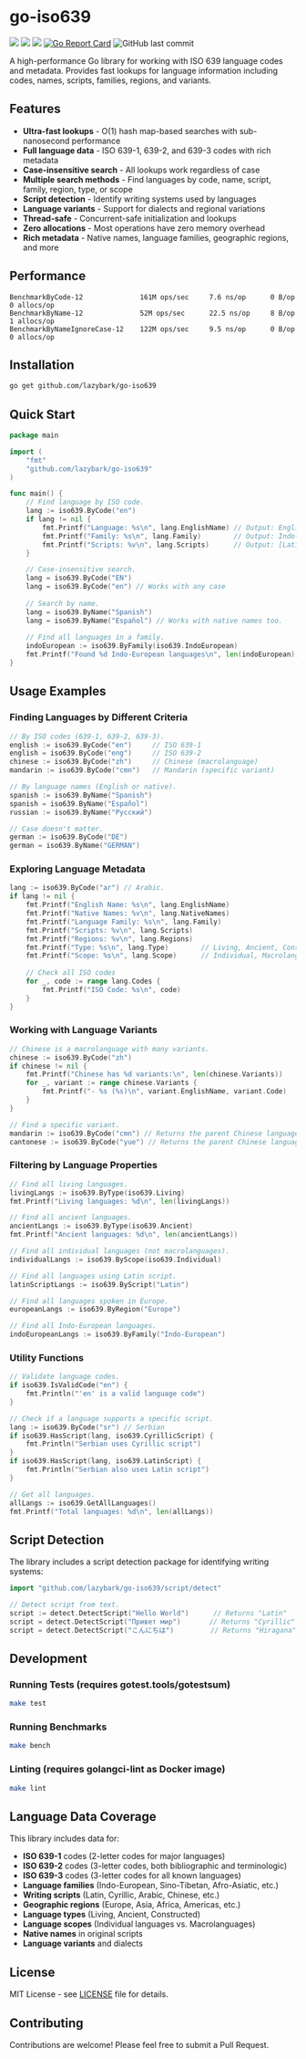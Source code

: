 # go-iso639
![](https://img.shields.io/badge/golang-00ADD8?logo=go&amp;logoColor=white)
![](https://img.shields.io/badge/license-MIT-blue)
![](https://img.shields.io/badge/Version-0.0.1-purple)
[![Go Report Card](https://goreportcard.com/badge/github.com/lazybark/go-iso639)](https://goreportcard.com/report/github.com/lazybark/go-iso639)
![GitHub last commit](https://img.shields.io/github/last-commit/lazybark/go-iso639)

A high-performance Go library for working with ISO 639 language codes and metadata. Provides fast lookups for language information including codes, names, scripts, families, regions, and variants.

## Features

- **Ultra-fast lookups** - O(1) hash map-based searches with sub-nanosecond performance
- **Full language data** - ISO 639-1, 639-2, and 639-3 codes with rich metadata
- **Case-insensitive search** - All lookups work regardless of case
- **Multiple search methods** - Find languages by code, name, script, family, region, type, or scope
- **Script detection** - Identify writing systems used by languages
- **Language variants** - Support for dialects and regional variations
- **Thread-safe** - Concurrent-safe initialization and lookups
- **Zero allocations** - Most operations have zero memory overhead
- **Rich metadata** - Native names, language families, geographic regions, and more

## Performance

```
BenchmarkByCode-12              161M ops/sec     7.6 ns/op      0 B/op    0 allocs/op
BenchmarkByName-12              52M ops/sec      22.5 ns/op     8 B/op    1 allocs/op
BenchmarkByNameIgnoreCase-12    122M ops/sec     9.5 ns/op      0 B/op    0 allocs/op
```

## Installation

```bash
go get github.com/lazybark/go-iso639
```

## Quick Start

```go
package main

import (
    "fmt"
    "github.com/lazybark/go-iso639"
)

func main() {
    // Find language by ISO code.
    lang := iso639.ByCode("en")
    if lang != nil {
        fmt.Printf("Language: %s\n", lang.EnglishName) // Output: English
        fmt.Printf("Family: %s\n", lang.Family)        // Output: Indo-European
        fmt.Printf("Scripts: %v\n", lang.Scripts)      // Output: [Latin]
    }

    // Case-insensitive search.
    lang = iso639.ByCode("EN") 
    lang = iso639.ByCode("en") // Works with any case
    
    // Search by name.
    lang = iso639.ByName("Spanish")
    lang = iso639.ByName("Español") // Works with native names too.
    
    // Find all languages in a family.
    indoEuropean := iso639.ByFamily(iso639.IndoEuropean)
    fmt.Printf("Found %d Indo-European languages\n", len(indoEuropean))
}
```

## Usage Examples

### Finding Languages by Different Criteria

```go
// By ISO codes (639-1, 639-2, 639-3).
english := iso639.ByCode("en")     // ISO 639-1
english = iso639.ByCode("eng")     // ISO 639-2
chinese := iso639.ByCode("zh")     // Chinese (macrolanguage)
mandarin := iso639.ByCode("cmn")   // Mandarin (specific variant)

// By language names (English or native).
spanish := iso639.ByName("Spanish")
spanish = iso639.ByName("Español")
russian := iso639.ByName("Русский")

// Case doesn't matter.
german := iso639.ByCode("DE")
german = iso639.ByName("GERMAN")
```

### Exploring Language Metadata

```go
lang := iso639.ByCode("ar") // Arabic.
if lang != nil {
    fmt.Printf("English Name: %s\n", lang.EnglishName)
    fmt.Printf("Native Names: %v\n", lang.NativeNames)
    fmt.Printf("Language Family: %s\n", lang.Family)
    fmt.Printf("Scripts: %v\n", lang.Scripts)
    fmt.Printf("Regions: %v\n", lang.Regions)
    fmt.Printf("Type: %s\n", lang.Type)        // Living, Ancient, Constructed.
    fmt.Printf("Scope: %s\n", lang.Scope)      // Individual, Macrolanguage.
    
    // Check all ISO codes
    for _, code := range lang.Codes {
        fmt.Printf("ISO Code: %s\n", code)
    }
}
```

### Working with Language Variants

```go
// Chinese is a macrolanguage with many variants.
chinese := iso639.ByCode("zh")
if chinese != nil {
    fmt.Printf("Chinese has %d variants:\n", len(chinese.Variants))
    for _, variant := range chinese.Variants {
        fmt.Printf("- %s (%s)\n", variant.EnglishName, variant.Code)
    }
}

// Find a specific variant.
mandarin := iso639.ByCode("cmn") // Returns the parent Chinese language
cantonese := iso639.ByCode("yue") // Returns the parent Chinese language
```

### Filtering by Language Properties

```go
// Find all living languages.
livingLangs := iso639.ByType(iso639.Living)
fmt.Printf("Living languages: %d\n", len(livingLangs))

// Find all ancient languages.
ancientLangs := iso639.ByType(iso639.Ancient)
fmt.Printf("Ancient languages: %d\n", len(ancientLangs))

// Find all individual languages (not macrolanguages).
individualLangs := iso639.ByScope(iso639.Individual)

// Find all languages using Latin script.
latinScriptLangs := iso639.ByScript("Latin")

// Find all languages spoken in Europe.
europeanLangs := iso639.ByRegion("Europe")

// Find all Indo-European languages.
indoEuropeanLangs := iso639.ByFamily("Indo-European")
```

### Utility Functions

```go
// Validate language codes.
if iso639.IsValidCode("en") {
    fmt.Println("'en' is a valid language code")
}

// Check if a language supports a specific script.
lang := iso639.ByCode("sr") // Serbian
if iso639.HasScript(lang, iso639.CyrillicScript) {
    fmt.Println("Serbian uses Cyrillic script")
}
if iso639.HasScript(lang, iso639.LatinScript) {
    fmt.Println("Serbian also uses Latin script")
}

// Get all languages.
allLangs := iso639.GetAllLanguages()
fmt.Printf("Total languages: %d\n", len(allLangs))
```

## Script Detection

The library includes a script detection package for identifying writing systems:

```go
import "github.com/lazybark/go-iso639/script/detect"

// Detect script from text.
script := detect.DetectScript("Hello World")      // Returns "Latin"
script = detect.DetectScript("Привет мир")       // Returns "Cyrillic"
script = detect.DetectScript("こんにちは")         // Returns "Hiragana"
```

## Development

### Running Tests (requires gotest.tools/gotestsum)

```bash
make test
```

### Running Benchmarks

```bash
make bench
```

### Linting (requires golangci-lint as Docker image)

```bash
make lint
```

## Language Data Coverage

This library includes data for:

- **ISO 639-1** codes (2-letter codes for major languages)
- **ISO 639-2** codes (3-letter codes, both bibliographic and terminologic)
- **ISO 639-3** codes (3-letter codes for all known languages)
- **Language families** (Indo-European, Sino-Tibetan, Afro-Asiatic, etc.)
- **Writing scripts** (Latin, Cyrillic, Arabic, Chinese, etc.)
- **Geographic regions** (Europe, Asia, Africa, Americas, etc.)
- **Language types** (Living, Ancient, Constructed)
- **Language scopes** (Individual languages vs. Macrolanguages)
- **Native names** in original scripts
- **Language variants** and dialects

## License

MIT License - see [LICENSE](LICENSE) file for details.

## Contributing

Contributions are welcome! Please feel free to submit a Pull Request.